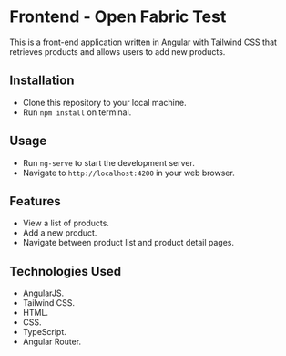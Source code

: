 # Frontend - Open Fabric Test

This is a front-end application written in Angular with Tailwind CSS that retrieves products and allows users to add new products.

## Installation

- Clone this repository to your local machine.
- Run `npm install` on terminal.

## Usage

- Run `ng-serve` to start the development server.
- Navigate to `http://localhost:4200` in your web browser.

## Features

- View a list of products.
- Add a new product.
- Navigate between product list and product detail pages.

## Technologies Used

- AngularJS.
- Tailwind CSS.
- HTML.
- CSS.
- TypeScript.
- Angular Router.
